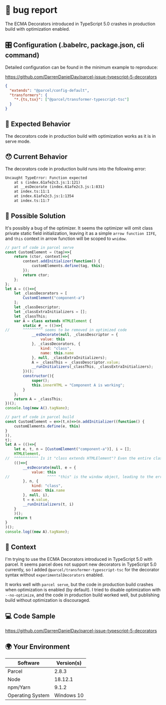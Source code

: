 # 🐛 bug report

The ECMA Decorators introduced in TypeScript 5.0 crashes in production build with optimization enabled.

## 🎛 Configuration (.babelrc, package.json, cli command)

Detailed configuration can be found in the minimum example to reproduce:

<https://github.com/DarrenDanielDay/parcel-issue-typescript-5-decorators>

```json
{
  "extends": "@parcel/config-default",
  "transformers": {
    "*.{ts,tsx}": ["@parcel/transformer-typescript-tsc"]
  }
}
```

## 🤔 Expected Behavior

The decorators code in production build with optimization works as it is in serve mode.

## 😯 Current Behavior

The decorators code in production build runs into the following error:

```txt
Uncaught TypeError: Function expected
    at s (index.61afe2c3.js:1:121)
    at __esDecorate (index.61afe2c3.js:1:831)
    at index.ts:11:1
    at index.61afe2c3.js:1:1354
    at index.ts:11:7
```

## 💁 Possible Solution

It's possibly a bug of the optimizer. It seems the optimizer will omit class private static field initialization, leaving it as a simple `arrow function IIFE`, and `this` context in arrow function will be scoped to `wnidow`.

```js
// part of code in parcel serve
const CustomElement = (tag)=>{
    return (ctor, context)=>{
        context.addInitializer(function() {
            customElements.define(tag, this);
        });
        return ctor;
    };
};
let A = (()=>{
    let _classDecorators = [
        CustomElement("component-a")
    ];
    let _classDescriptor;
    let _classExtraInitializers = [];
    let _classThis;
    var A = class extends HTMLElement {
        static #_ = (()=>{
//      ^^^^^^^^^ seems to be removed in optimized code
            __esDecorate(null, _classDescriptor = {
                value: this
            }, _classDecorators, {
                kind: "class",
                name: this.name
            }, null, _classExtraInitializers);
            A = _classThis = _classDescriptor.value;
            __runInitializers(_classThis, _classExtraInitializers);
        })();
        constructor(){
            super();
            this.innerHTML = "Component A is working";
        }
    };
    return A = _classThis;
})();
console.log(new A().tagName);
```

```js
// part of code in parcel build
const CustomElement = e=>(t,n)=>(n.addInitializer((function() {
    customElements.define(e, this)
}
)),
t);
let A = (()=>{
    let e, t, n = [CustomElement("component-a")], i = [];
    HTMLElement,
//  ^^^^^^^^^^^ Is it "class extends HTMLElement"? Even the entire class body has been omitted...
    (()=>{
        __esDecorate(null, e = {
            value: this
//                 ^^^^ "this" is the window object, leading to the error
        }, n, {
            kind: "class",
            name: this.name
        }, null, i),
        t = e.value,
        __runInitializers(t, i)
    }
    )();
    return t
}
)();
console.log((new A).tagName);
```

## 🔦 Context

I'm trying to use the ECMA Decorators introduced in TypeScript 5.0 with parcel. It seems parcel does not support new decorators in TypeScript 5.0 currently, so I added `@parcel/transformer-typescript-tsc` for the decorator syntax without `experimentalDecorators` enabled.

It works well with `parcel serve`, but the code in production build crashes when optimization is enabled (by default). I tried to disable optimization with `--no-optimize`, and the code in production build worked well, but publishing build without optimization is discouraged.

## 💻 Code Sample

<https://github.com/DarrenDanielDay/parcel-issue-typescript-5-decorators>

## 🌍 Your Environment

| Software         | Version(s) |
| ---------------- | ---------- |
| Parcel           | 2.8.3
| Node             | 18.12.1
| npm/Yarn         | 9.1.2
| Operating System | Windows 10

